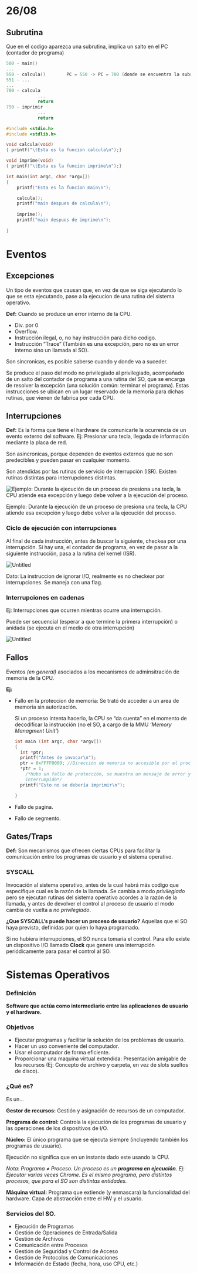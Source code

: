 # 26/08

## Subrutina

Que en el codigo aparezca una subrutina, implica un salto en el PC (contador de programa)

```c
500 - main()
...
550 - calcula()        PC = 550 -> PC = 700 (donde se encuentra la subrutina "calcula")
551 - ...
...
700 - calcula
			...
			return
750 - imprimir
			...
			return
```

```c
#include <stdio.h>
#include <stdlib.h>

void calcula(void)
{ printf("\tEsta es la funcion calcula\n");}

void imprime(void)
{ printf("\tEsta es la funcion imprime\n");}

int main(int argc, char *argv[])
{
	printf("Esta es la funcion main\n");

	calcula();
	printf("main despues de calcula\n");
		
	imprime();
	printf("main despues de imprime\n");
 		
}
```

# Eventos

## Excepciones

Un tipo de eventos que causan que, en vez de que se siga ejecutando lo que se esta ejecutando, pase a la ejecucion de una rutina del sistema operativo.

**Def:** Cuando se produce un error interno de la CPU.

- Div. por 0
- Overflow.
- Instrucción ilegal, o, no hay instrucción para dicho codigo.
- Instrucción “Trace” (También es una excepción, pero no es un error interno sino un llamada al SO).

Son sincronicas, es posible saberse cuando y donde va a suceder.

Se produce el paso del modo no privilegiado al privilegiado, acompañado de un salto del contador de programa a una rutina del SO, que se encarga de resolver la excepción (una solución común: terminar el programa). Estas instrucciones se ubican en un lugar reservado de la memoria para dichas rutinas, que vienen de fabrica por cada CPU.

## Interrupciones

**Def:** Es la forma que tiene el hardware de comunicarle la ocurrencia de un evento externo del software. Ej: Presionar una tecla, llegada de información mediante la placa de red.

Son asincronicas, porque dependen de eventos externos que no son predecibles y pueden pasar en cualquier momento.

Son atendidas por las rutinas de servicio de interrupción (ISR). Existen rutinas distintas para interrupciones distintas.

![Ejemplo: Durante la ejecución de un proceso de presiona una tecla, la CPU atiende esa excepción y luego debe volver a la ejecución del proceso.](26%2008%2038b4b6d088ef495992c2246f1f587101/Untitled.png)

Ejemplo: Durante la ejecución de un proceso de presiona una tecla, la CPU atiende esa excepción y luego debe volver a la ejecución del proceso.

### Ciclo de ejecución con interrupciones

Al final de cada instrucción, antes de buscar la siguiente, checkea por una interrupción. Si hay una, el contador de programa, en vez de pasar a la siguiente instrucción, pasa a la rutina del kernel (ISR).

![Untitled](26%2008%2038b4b6d088ef495992c2246f1f587101/Untitled%201.png)

Dato: La instruccion de ignorar I/O, realmente es no checkear por interrupciones. Se maneja con una flag.

### Interrupciones en cadenas

Ej: Interrupciones que ocurren mientras ocurre una interrupción.

Puede ser secuencial (esperar a que termine la primera interrupción) o anidada (se ejecuta en el medio de otra interrupción)

![Untitled](26%2008%2038b4b6d088ef495992c2246f1f587101/Untitled%202.png)

## Fallos

Eventos *(en general)* asociados a los mecanismos de adminsitración de memoria de la CPU. 

**Ej:**

- Fallo en la proteccion de memoria: Se trató de acceder a un area de memoria sin autorización.
    
    Si un proceso intenta hacerlo, la CPU se “da cuenta” en el momento de decodificar la instrucción (no el SO, a cargo de la MMU *‘Memory Managment Unit’*)
    
    ```c
    int main (int argc, char *argv[])
    {
      int *ptr;
      printf("Antes de invocar\n");
      ptr = 0xFFFF0000; //Dirección de memoria no accesible por el proceso
      *ptr = 1;
    	/*Hubo un fallo de protección, se muestra un mensaje de error y el proceso es
    	interrumpido*/
      printf("Esto no se debería imprimir\n");
    
    }
    ```
    
- Fallo de pagina.
- Fallo de segmento.

## Gates/Traps

**Def:** Son mecanismos que ofrecen ciertas CPUs para facilitar la comunicación entre los programas de usuario y el sistema operativo.

### SYSCALL

Invocación al sistema operativo, antes de la cual habrá más codigo que especifique cual es la razón de la llamada. Se cambia a modo *privilegiado* pero se ejecutan rutinas del sistema operativo acordes a la razón de la llamada, y antes de devolver el control al proceso de usuario el modo cambia de vuelta a *no privilegiado*.

**¿Que SYSCALL’s puede hacer un proceso de usuario?** Aquellas que el SO haya previsto, definidas por quien lo haya programado.

Si no hubiera interrupciones, el SO nunca tomaría el control. Para ello existe un dispositivo I/O llamado **Clock** que genere una interrupción periódicamente para pasar el control al SO.

# Sistemas Operativos

### Definición

**Software que actúa como intermediario entre las aplicaciones de usuario y el hardware.**

### Objetivos

- Ejecutar programas y facilitar la solución de los problemas de usuario.
- Hacer un uso conveniente del computador.
- Usar el computador de forma eficiente.
- Proporcionar una maquina virtual extendida: Presentación amigable de los recursos (Ej: Concepto de archivo y carpeta, en vez de slots sueltos de disco).

### ¿Qué es?

Es un…

**Gestor de recursos:** Gestión y asignación de recursos de un computador.

**Programa de control:** Controla la ejecución de los programas de usuario y las operaciones de los dispositivos de I/O.

**Núcleo:** El único programa que se ejecuta siempre (incluyendo también los programas de usuario).

Ejecución no significa que en un instante dado este usando la CPU.

*Nota: Programa ≠ Proceso. Un proceso es un **programa en ejecución**. Ej: Ejecutar varias veces Chrome. Es el mismo programa, pero distintos procesos, que para el SO son distintas entidades.*

**Máquina virtual:** Programa que extiende (y enmascara) la funcionalidad del hardware. Capa de abstracción entre el HW y el usuario.

### Servicios del SO.

- Ejecución de Programas
- Gestión de Operaciones de Entrada/Salida
- Gestión de Archivos
- Comunicación entre Procesos
- Gestión de Seguridad y Control de Acceso
- Gestión de Protocolos de Comunicaciones
- Información de Estado (fecha, hora, uso CPU, etc.)
